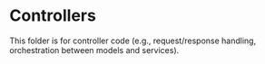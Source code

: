 # Controllers

This folder is for controller code (e.g., request/response handling, orchestration between models and services).
